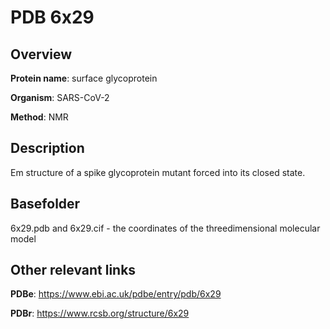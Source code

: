 # PDB 6x29

## Overview

**Protein name**: surface glycoprotein

**Organism**: SARS-CoV-2

**Method**: NMR

## Description

Em structure of a spike glycoprotein mutant forced into its closed state.

## Basefolder

6x29.pdb and 6x29.cif - the coordinates of the threedimensional molecular model



## Other relevant links 
**PDBe**:  https://www.ebi.ac.uk/pdbe/entry/pdb/6x29
 
**PDBr**: https://www.rcsb.org/structure/6x29 

